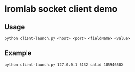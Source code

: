 # Iromlab socket client demo

## Usage

    python client-launch.py <host> <port> <fieldName> <value>

## Example

    python client-launch.py 127.0.0.1 6432 catid 18594650X
